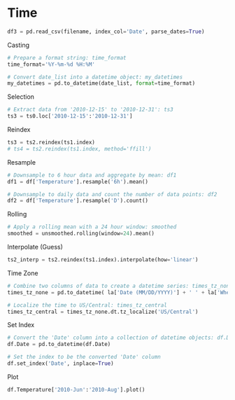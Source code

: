 # Time
```python
df3 = pd.read_csv(filename, index_col='Date', parse_dates=True)
```

Casting
```python
# Prepare a format string: time_format
time_format='%Y-%m-%d %H:%M'

# Convert date_list into a datetime object: my_datetimes
my_datetimes = pd.to_datetime(date_list, format=time_format)  
```

Selection
```python
# Extract data from '2010-12-15' to '2010-12-31': ts3
ts3 = ts0.loc['2010-12-15':'2010-12-31']
```

Reindex
```python
ts3 = ts2.reindex(ts1.index)
# ts4 = ts2.reindex(ts1.index, method='ffill')
```

Resample
```python
# Downsample to 6 hour data and aggregate by mean: df1
df1 = df['Temperature'].resample('6h').mean()

# Downsample to daily data and count the number of data points: df2
df2 = df['Temperature'].resample('D').count()
```


Rolling
```python
# Apply a rolling mean with a 24 hour window: smoothed
smoothed = unsmoothed.rolling(window=24).mean()
```

Interpolate (Guess)
```python
ts2_interp = ts2.reindex(ts1.index).interpolate(how='linear')
```

Time Zone
```python
# Combine two columns of data to create a datetime series: times_tz_none 
times_tz_none = pd.to_datetime( la['Date (MM/DD/YYYY)'] + ' ' + la['Wheels-off Time'] )

# Localize the time to US/Central: times_tz_central
times_tz_central = times_tz_none.dt.tz_localize('US/Central')
```

Set Index
```python
# Convert the 'Date' column into a collection of datetime objects: df.Date
df.Date = pd.to_datetime(df.Date)

# Set the index to be the converted 'Date' column
df.set_index('Date', inplace=True)
```

Plot
```python
df.Temperature['2010-Jun':'2010-Aug'].plot()
```
